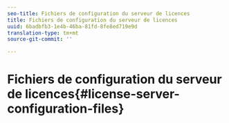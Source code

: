 ```yaml
---
seo-title: Fichiers de configuration du serveur de licences
title: Fichiers de configuration du serveur de licences
uuid: 6badbfb3-1e4b-46ba-81fd-8fe8ed719e9d
translation-type: tm+mt
source-git-commit: ''

---
```



# Fichiers de configuration du serveur de licences{#license-server-configuration-files}

